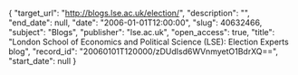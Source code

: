 {
  "target_url": "http://blogs.lse.ac.uk/election/", 
  "description": "", 
  "end_date": null, 
  "date": "2006-01-01T12:00:00", 
  "slug": 40632466, 
  "subject": "Blogs", 
  "publisher": "lse.ac.uk", 
  "open_access": true, 
  "title": "London School of Economics and Political Science (LSE): Election Experts blog", 
  "record_id": "20060101T120000/zDUdIsd6WVnmyetO1BdrXQ==", 
  "start_date": null
}

